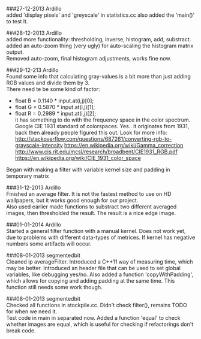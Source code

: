 ###27-12-2013 Ardillo<br>
added 'display pixels' and 'greyscale' in statistics.cc also added the 'main()' to test it.

###28-12-2013 Ardillo<br>
added more functionality: thresholding, inverse, histogram, add, substract.<br>
added an auto-zoom thing (very ugly) for auto-scaling the histogram matrix output.<br>
Removed auto-zoom, final histogram adjustments, works fine now.

###29-12-213 Ardillo<br>
Found some info that calculating gray-values is a bit more than just adding RGB values and divide them by 3.<br>
There need te be some kind of factor:
- float B = 0.1140 * input.at<Vec3b>(i,j)[0];
- float G = 0.5870 * input.at<Vec3b>(i,j)[1];
- float R = 0.2989 * input.at<Vec3b>(i,j)[2];<br>
it has something to do with the frequency space in the color spectrum. Google CIE 1931 standard of colorspaces.
Yes.. it originates from 1931, back then already people figured this out.
Look for more info:
http://stackoverflow.com/questions/687261/converting-rgb-to-grayscale-intensity
https://en.wikipedia.org/wiki/Gamma_correction
http://www.cis.rit.edu/mcsl/research/broadbent/CIE1931_RGB.pdf
https://en.wikipedia.org/wiki/CIE_1931_color_space

Began with making a filter with variable kernel size and padding in temporary matrix

###31-12-2013 Ardillo<br>
Finished an average filter. It is not the fastest method to use on HD wallpapers, but it works good enough for our project.<br>
Also used earlier made functions to substract two different averaged images, then thresholded the result.
The result is a nice edge image.

###01-01-2014 Ardillo<br>
Started a general filter function with a manual kernel. Does not work yet, due to problems with different data-types
of metrices. If kernel has negative numbers some artifacts will occur.

###08-01-2013 segmentedbit<br>
Cleaned ip averageFilter. Introduced a C++11 way of measuring time, which may be better. Introduced an header file that can be used to
set global variables, like debugging yes/no. Also added a function 'copyWithPadding', which allows for copying and adding padding at the same time.
This function still needs some work though.

###08-01-2013 segmentedbit<br>
Checked all functions in stockpile.cc. Didn't check filter(), remains TODO for when we need it.<br>
Test code in main in separated now. Added a function 'equal' to check whether images are equal, which is useful for checking if refactorings don't break code.

